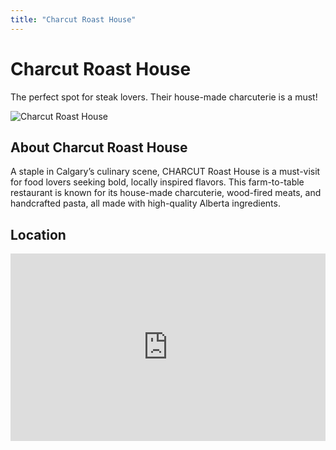 ```yaml
---
title: "Charcut Roast House"
---
```


<div class="hero-container sub-page text-center py-5">
  <div class="hero">
    <h1 class="display-4 fw-bold">Charcut Roast House</h1>
    <p class="lead">The perfect spot for steak lovers. Their house-made charcuterie is a must!</p>
  </div>
</div>

<section class="restaurant-details">
  <img src="/assets/charcut-small.jpg" alt="Charcut Roast House" class="img-fluid mb-4">
  <h2>About Charcut Roast House</h2>
  <p>A staple in Calgary’s culinary scene, CHARCUT Roast House is a must-visit for food lovers seeking bold, locally inspired flavors. This farm-to-table restaurant is known for its house-made charcuterie, wood-fired meats, and handcrafted pasta, all made with high-quality Alberta ingredients. </p>

  <h2>Location</h2>
  <div id="map">
    <!-- Embed Google Maps -->
  <iframe src="https://www.google.com/maps/embed?pb=!1m18!1m12!1m3!1d2508.437992960339!2d-114.06581642390192!3d51.04499994437838!2m3!1f0!2f0!3f0!3m2!1i1024!2i768!4f13.1!3m3!1m2!1s0x53716558c342130d%3A0x5147db4072d919ad!2sCHARCUT!5e0!3m2!1sen!2sus!4v1743688833394!5m2!1sen!2sus" width="100%" height="300" style="border:0;" allowfullscreen="" loading="lazy" referrerpolicy="no-referrer-when-downgrade"></iframe>
  </div>
</section>

<Footer />